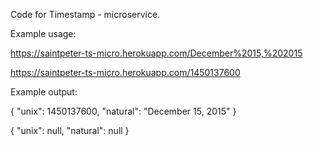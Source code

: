 Code for Timestamp - microservice.

Example usage:

https://saintpeter-ts-micro.herokuapp.com/December%2015,%202015

https://saintpeter-ts-micro.herokuapp.com/1450137600


Example output:

{ "unix": 1450137600, "natural": "December 15, 2015" }

{ "unix": null, "natural": null }